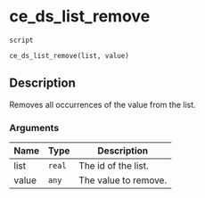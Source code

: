 # ce_ds_list_remove
`script`
```gml
ce_ds_list_remove(list, value)
```

## Description
Removes all occurrences of the value from the list.

### Arguments
| Name | Type | Description |
| ---- | ---- | ----------- |
| list | `real` | The id of the list. |
| value | `any` | The value to remove. |